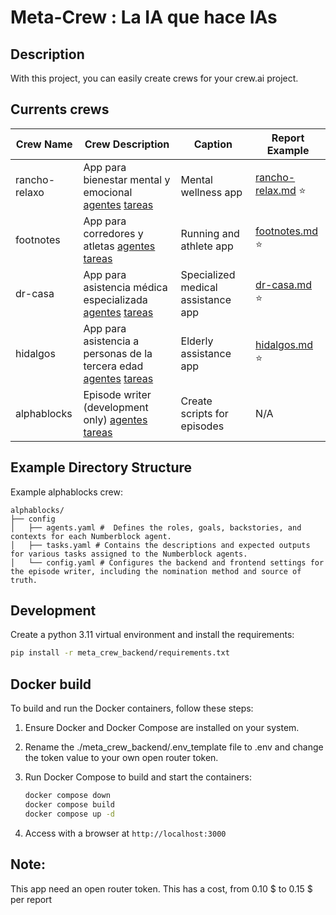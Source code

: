 # Meta-Crew : La IA que hace IAs


## Description
With this project, you can easily create crews for your crew.ai project. 


## Currents crews

| Crew Name      | Crew Description                                                                                           | Caption                       | Report Example                                                                 |
|----------------|------------------------------------------------------------------------------------------------------------|-------------------------------|------------------------------------------------------------------------------|
| rancho-relaxo  | App para bienestar mental y emocional [agentes](etc/configs/rancho-relaxo/config/agents.yaml) [tareas](etc/configs/rancho-relaxo/config/tasks.yaml) | Mental wellness app          | [rancho-relax.md](meta-crew-frontend/static/examples/rancho-relax.md) ⭐      |
| footnotes      | App para corredores y atletas [agentes](etc/configs/footnotes/config/agents.yaml) [tareas](etc/configs/footnotes/config/tasks.yaml)             | Running and athlete app      | [footnotes.md](meta-crew-frontend/static/examples/footnotes.md) ⭐            |
| dr-casa        | App para asistencia médica especializada [agentes](etc/configs/dr-casa/config/agents.yaml) [tareas](etc/configs/dr-casa/config/tasks.yaml)     | Specialized medical assistance app | [dr-casa.md](meta-crew-frontend/static/examples/dr-casa.md) ⭐                |
| hidalgos       | App para asistencia a personas de la tercera edad [agentes](etc/configs/hidalgos/config/agents.yaml) [tareas](etc/configs/hidalgos/config/tasks.yaml) | Elderly assistance app       | [hidalgos.md](meta-crew-frontend/static/examples/hidalgos.md) ⭐              |
| alphablocks    | Episode writer (development only) [agentes](etc/configs/alphablocks/config/agents.yaml) [tareas](etc/configs/alphablocks/config/tasks.yaml)     | Create scripts for episodes  | N/A                                                                          |

## Example Directory Structure

Example alphablocks crew:
```
alphablocks/
├── config
│   ├── agents.yaml #  Defines the roles, goals, backstories, and contexts for each Numberblock agent.
│   ├── tasks.yaml # Contains the descriptions and expected outputs for various tasks assigned to the Numberblock agents.
│   └── config.yaml # Configures the backend and frontend settings for the episode writer, including the nomination method and source of truth.
```

## Development
Create a python 3.11 virtual environment and install the requirements:
```bash
pip install -r meta_crew_backend/requirements.txt
```

## Docker build
To build and run the Docker containers, follow these steps:

1. Ensure Docker and Docker Compose are installed on your system.

2. Rename the ./meta_crew_backend/.env_template file to .env and change the token value to your own open router token.

5. Run Docker Compose to build and start the containers:
   ```bash
   docker compose down
   docker compose build
   docker compose up -d
   ```
6. Access with a browser at `http://localhost:3000` 

## Note:
This app need an open router token. This has a cost, from 0.10 $ to 0.15 $ per report
